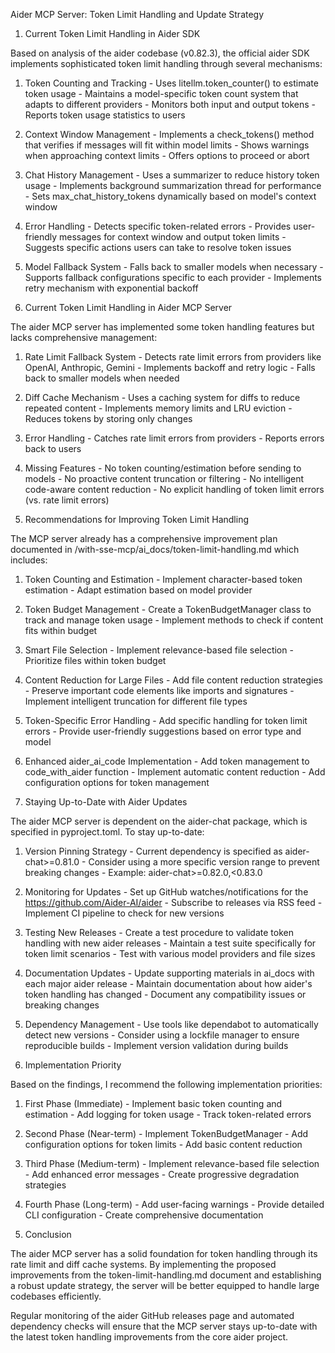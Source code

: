   Aider MCP Server: Token Limit Handling and Update Strategy

  1. Current Token Limit Handling in Aider SDK

  Based on analysis of the aider codebase (v0.82.3), the official aider SDK implements sophisticated token limit handling through
  several mechanisms:

  1. Token Counting and Tracking
    - Uses litellm.token_counter() to estimate token usage
    - Maintains a model-specific token count system that adapts to different providers
    - Monitors both input and output tokens
    - Reports token usage statistics to users
  2. Context Window Management
    - Implements a check_tokens() method that verifies if messages will fit within model limits
    - Shows warnings when approaching context limits
    - Offers options to proceed or abort
  3. Chat History Management
    - Uses a summarizer to reduce history token usage
    - Implements background summarization thread for performance
    - Sets max_chat_history_tokens dynamically based on model's context window
  4. Error Handling
    - Detects specific token-related errors
    - Provides user-friendly messages for context window and output token limits
    - Suggests specific actions users can take to resolve token issues
  5. Model Fallback System
    - Falls back to smaller models when necessary
    - Supports fallback configurations specific to each provider
    - Implements retry mechanism with exponential backoff

  2. Current Token Limit Handling in Aider MCP Server

  The aider MCP server has implemented some token handling features but lacks comprehensive management:

  1. Rate Limit Fallback System
    - Detects rate limit errors from providers like OpenAI, Anthropic, Gemini
    - Implements backoff and retry logic
    - Falls back to smaller models when needed
  2. Diff Cache Mechanism
    - Uses a caching system for diffs to reduce repeated content
    - Implements memory limits and LRU eviction
    - Reduces tokens by storing only changes
  3. Error Handling
    - Catches rate limit errors from providers
    - Reports errors back to users
  4. Missing Features
    - No token counting/estimation before sending to models
    - No proactive content truncation or filtering
    - No intelligent code-aware content reduction
    - No explicit handling of token limit errors (vs. rate limit errors)

  3. Recommendations for Improving Token Limit Handling

  The MCP server already has a comprehensive improvement plan documented in /with-sse-mcp/ai_docs/token-limit-handling.md which
  includes:

  1. Token Counting and Estimation
    - Implement character-based token estimation
    - Adapt estimation based on model provider
  2. Token Budget Management
    - Create a TokenBudgetManager class to track and manage token usage
    - Implement methods to check if content fits within budget
  3. Smart File Selection
    - Implement relevance-based file selection
    - Prioritize files within token budget
  4. Content Reduction for Large Files
    - Add file content reduction strategies
    - Preserve important code elements like imports and signatures
    - Implement intelligent truncation for different file types
  5. Token-Specific Error Handling
    - Add specific handling for token limit errors
    - Provide user-friendly suggestions based on error type and model
  6. Enhanced aider_ai_code Implementation
    - Add token management to code_with_aider function
    - Implement automatic content reduction
    - Add configuration options for token management

  4. Staying Up-to-Date with Aider Updates

  The aider MCP server is dependent on the aider-chat package, which is specified in pyproject.toml. To stay up-to-date:

  1. Version Pinning Strategy
    - Current dependency is specified as aider-chat>=0.81.0
    - Consider using a more specific version range to prevent breaking changes
    - Example: aider-chat>=0.82.0,<0.83.0
  2. Monitoring for Updates
    - Set up GitHub watches/notifications for the https://github.com/Aider-AI/aider
    - Subscribe to releases via RSS feed
    - Implement CI pipeline to check for new versions
  3. Testing New Releases
    - Create a test procedure to validate token handling with new aider releases
    - Maintain a test suite specifically for token limit scenarios
    - Test with various model providers and file sizes
  4. Documentation Updates
    - Update supporting materials in ai_docs with each major aider release
    - Maintain documentation about how aider's token handling has changed
    - Document any compatibility issues or breaking changes
  5. Dependency Management
    - Use tools like dependabot to automatically detect new versions
    - Consider using a lockfile manager to ensure reproducible builds
    - Implement version validation during builds

  5. Implementation Priority

  Based on the findings, I recommend the following implementation priorities:

  1. First Phase (Immediate)
    - Implement basic token counting and estimation
    - Add logging for token usage
    - Track token-related errors
  2. Second Phase (Near-term)
    - Implement TokenBudgetManager
    - Add configuration options for token limits
    - Add basic content reduction
  3. Third Phase (Medium-term)
    - Implement relevance-based file selection
    - Add enhanced error messages
    - Create progressive degradation strategies
  4. Fourth Phase (Long-term)
    - Add user-facing warnings
    - Provide detailed CLI configuration
    - Create comprehensive documentation

  6. Conclusion

  The aider MCP server has a solid foundation for token handling through its rate limit and diff cache systems. By implementing the
  proposed improvements from the token-limit-handling.md document and establishing a robust update strategy, the server will be better
  equipped to handle large codebases efficiently.

  Regular monitoring of the aider GitHub releases page and automated dependency checks will ensure that the MCP server stays up-to-date
   with the latest token handling improvements from the core aider project.
